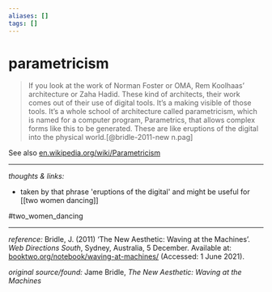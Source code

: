 ```yaml
---
aliases: []
tags: []
---
```


# parametricism 

> If you look at the work of Norman Foster or OMA, Rem Koolhaas’ architecture or Zaha Hadid. These kind of architects, their work comes out of their use of digital tools. It’s a making visible of those tools. It’s a whole school of architecture called parametricism, which is named for a computer program, Parametrics, that allows complex forms like this to be generated. These are like eruptions of the digital into the physical world.[@bridle-2011-new n.pag]

See also [en.wikipedia.org/wiki/Parametricism](https://en.wikipedia.org/wiki/Parametricism)


---

_thoughts & links:_

- taken by that phrase 'eruptions of the digital' and might be useful for [[two women dancing]]

#two_women_dancing 

---

_reference:_ Bridle, J. (2011) ‘The New Aesthetic: Waving at the Machines’. _Web Directions South_, Sydney, Australia, 5 December. Available at: [booktwo.org/notebook/waving-at-machines/](https://booktwo.org/notebook/waving-at-machines/) (Accessed: 1 June 2021).

_original source/found:_ Jame Bridle, _The New Aesthetic: Waving at the Machines_